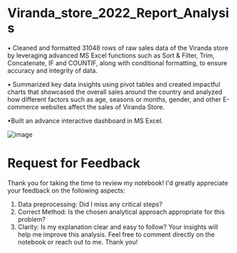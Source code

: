 # Viranda_store_2022_Report_Analysis

 • Cleaned and formatted 31048 rows of raw sales data of the Viranda store by leveraging advanced MS Excel functions such as Sort & Filter, Trim, Concatenate, IF and COUNTIF, along with conditional formatting, to ensure accuracy and integrity of data.

 • Summarized key data insights using pivot tables and created impactful charts that showcased the overall sales around the country and analyzed how different factors such as age, seasons or months, gender, and other E-commerce websites affect the sales of Viranda Store.

 •Built an advance interactive dashboard in MS Excel.
 
![image](https://github.com/Shifanaaz125/Viranda_store_2022_Report_Analysis/assets/120267469/b3a9ef9f-652d-495e-82ed-51e1e57d7246) 

# Request for Feedback
Thank you for taking the time to review my notebook! I'd greatly appreciate your feedback on the following aspects:

1. Data preprocessing: Did I miss any critical steps?
2. Correct Method: Is the chosen analytical approach appropriate for this problem?
3. Clarity: Is my explanation clear and easy to follow?
Your insights will help me improve this analysis. Feel free to comment directly on the notebook or reach out to me. Thank you!
